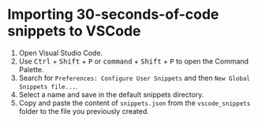 # Importing 30-seconds-of-code snippets to VSCode

1. Open Visual Studio Code.
2. Use <kbd>Ctrl</kbd> + <kbd>Shift</kbd> + <kbd>P</kbd> or <kbd>command</kbd> + <kbd>Shift</kbd> + <kbd>P</kbd> to open the Command Palette.
3. Search for `Preferences: Configure User Snippets` and then `New Global Snippets file...`.
4. Select a name and save in the default snippets directory.
5. Copy and paste the content of `snippets.json` from the `vscode_snippets` folder to the file you previously created.